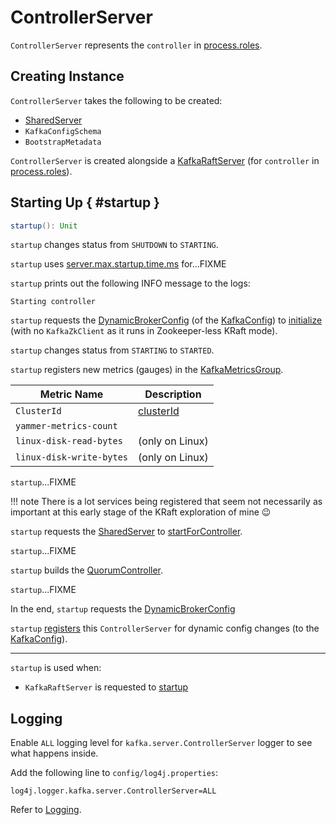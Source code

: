 # ControllerServer

`ControllerServer` represents the `controller` in [process.roles](../KafkaConfig.md#process.roles).

## Creating Instance

`ControllerServer` takes the following to be created:

* <span id="sharedServer"> [SharedServer](SharedServer.md)
* <span id="configSchema"> `KafkaConfigSchema`
* <span id="bootstrapMetadata"> `BootstrapMetadata`

`ControllerServer` is created alongside a [KafkaRaftServer](KafkaRaftServer.md#controller) (for `controller` in [process.roles](../KafkaConfig.md#process.roles)).

## Starting Up { #startup }

```scala
startup(): Unit
```

`startup` changes status from `SHUTDOWN` to `STARTING`.

`startup` uses [server.max.startup.time.ms](../KafkaConfig.md#server.max.startup.time.ms) for...FIXME

`startup` prints out the following INFO message to the logs:

```text
Starting controller
```

`startup` requests the [DynamicBrokerConfig](../KafkaConfig.md#dynamicConfig) (of the [KafkaConfig](#config)) to [initialize](../dynamic-broker-configuration/DynamicBrokerConfig.md#initialize) (with no `KafkaZkClient` as it runs in Zookeeper-less KRaft mode).

`startup` changes status from `STARTING` to `STARTED`.

`startup` registers new metrics (gauges) in the [KafkaMetricsGroup](#metricsGroup).

Metric Name  | Description
-------------|------------
 `ClusterId` | [clusterId](#clusterId)
 `yammer-metrics-count` |
 `linux-disk-read-bytes` | (only on Linux)
 `linux-disk-write-bytes` | (only on Linux)

`startup`...FIXME

!!! note
    There is a lot services being registered that seem not necessarily as important at this early stage of the KRaft exploration of mine 😉

`startup` requests the [SharedServer](#sharedServer) to [startForController](SharedServer.md#startForController).

`startup`...FIXME

`startup` builds the [QuorumController](#controller).

`startup`...FIXME

In the end, `startup` requests the [DynamicBrokerConfig](../KafkaConfig.md#dynamicConfig) 

`startup` [registers](../dynamic-broker-configuration/DynamicBrokerConfig.md#addReconfigurables) this `ControllerServer` for dynamic config changes (to the [KafkaConfig](#config)).

---

`startup` is used when:

* `KafkaRaftServer` is requested to [startup](KafkaRaftServer.md#startup)

## Logging

Enable `ALL` logging level for `kafka.server.ControllerServer` logger to see what happens inside.

Add the following line to `config/log4j.properties`:

```text
log4j.logger.kafka.server.ControllerServer=ALL
```

Refer to [Logging](../logging.md).
